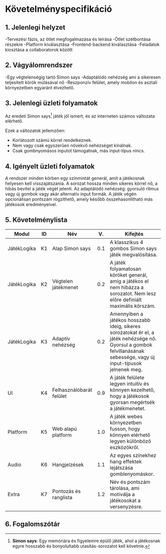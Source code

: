 # Követelményspecifikáció

## 1. Jelenlegi helyzet
-Tervezési fázis, az ötlet megfogalmazása és leírása
-Ötlet szétbontása részekre
-Platform kiválasztása
-Frontend-backend kiválasztása
-Feladatok kiosztása a collaboratorok között


## 2. Vágyálomrendszer
-Egy végtelenségig tartó Simon says
-Adaptálódó nehézség ami a sikeresen teljesített körök múlásával nő
-Reszponzív felület, amely mobilon és asztali környezetben egyaránt élvezhető.

## 3. Jelenlegi üzleti folyamatok
Az eredeti Simon says[^1] játék jól ismert, és az interneten számos változata elérhető.

Ezek a változatok jellemzően:
+ Korlátozott számú körrel rendelkeznek.
+ Nem vagy csak egyszerűen növekvő nehézséget kínálnak.
+ Csak gombnyomásos inputot támogatnak, más input-típus nincs.

## 4. Igényelt üzleti folyamatok
A rendszer minden körben egy színmintát generál, amit a játékosnak helyesen kell visszajátszania.
A sorozat hossza minden sikeres körrel nő, a hibás bevitel a játék végét jelenti.
Az adaptálódó nehézség: gyorsuló ritmus vagy új gombok vagy akár alternatív input formák.
A játék végén opcionálisan pontszám rögzíthető, amely később összehasonlítható más játékosok eredményeivel.

## 5. Követelménylista
| Modul | ID  | Név | V. | Kifejtés |
|-------|-----|-----|----|----------|
| JátékLogika | K1 | Alap Simon says | 0.1 | A klasszikus 4 gombos Simon says játék megvalósítása. |
| JátékLogika | K2 | Végtelen játékmenet | 0.2 | A játék folyamatosan köröket generál, amíg a játékos el nem hibázza a sorozatot. Nem lesz előre definiált maximális körszám. |
| JátékLogika | K3 | Adaptív nehézség | 0.2 | Amennyiben a játékos hosszabb ideig, sikeres sorozatokat ér el, a játék nehézsége nő. Gyorsul a gombok felvillanásának sebessége, vagy új input-típusok jelnenek meg. |
| UI | K4 | Felhasználóbarát felület | 0.9 | A játék felülete legyen intuitív és könnyen kezelhető, hogy a játékosok gyorsan megértsék a játékmenetet. |
| Platform | K5 | Web alapú platform | 1.0 | A játék webes környezetben fusson, hogy könnyen elérhető legyen különböző eszközökről. |
| Audio | K6 | Hangjelzések | 1.1 | Az egyes színekhez hang effektek lejátszása gomblenyomáskor. |
| Extra | K7 | Pontozás és ranglista | 1.2 | Név és pontszám tárolása, ami motiválja a játékosokat a versenyzésre. |

## 6. Fogalomszótár
[^1]: **Simon says**: Egy memóriára és figyelemre épülő játék, ahol a játékosnak egyre hosszabb és bonyolultabb utasítás-sorozatot kell követnie.
